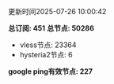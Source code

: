更新时间2025-07-26 10:00:42

**总订阅: 451**
**总节点: 50286**
- vless节点: 23364
- hysteria2节点: 6

**google ping有效节点: 227**
